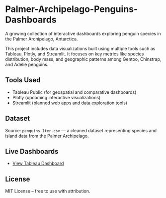 # Palmer-Archipelago-Penguins-Dashboards
A growing collection of interactive dashboards exploring penguin species in the Palmer Archipelago, Antarctica.

This project includes data visualizations built using multiple tools such as Tableau, Plotly, and Streamlit. It focuses on key metrics like species distribution, body mass, and geographic patterns among Gentoo, Chinstrap, and Adélie penguins.

## Tools Used
- Tableau Public (for geospatial and comparative dashboards)
- Plotly (upcoming interactive visualizations)
- Streamlit (planned web apps and data exploration tools)

## Dataset
Source: `penguins.Iter.csv` — a cleaned dataset representing species and island data from the Palmer Archipelago.

## Live Dashboards
- [View Tableau Dashboard](https://public.tableau.com/app/profile/lauren.schwartzenburg/viz/PalmerPenguinsAntarctica/DashboardMain?publish=yes)

## License
MIT License – free to use with attribution.
